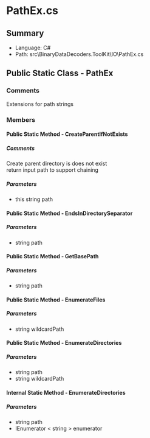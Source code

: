 ﻿# PathEx.cs

## Summary

* Language: C#
* Path: src\BinaryDataDecoders.ToolKit\IO\PathEx.cs

## Public Static Class - PathEx

### Comments

 <summary>
 Extensions for path strings
 </summary>

### Members

#### Public Static Method - CreateParentIfNotExists

##### Comments

 <summary>
 Create parent directory is does not exist
 </summary>
 <paramname="path"></param>
 <returns>return input path to support chaining</returns>

#####  Parameters

 - this string path 

#### Public Static Method - EndsInDirectorySeparator

#####  Parameters

 - string path 

#### Public Static Method - GetBasePath

#####  Parameters

 - string path 

#### Public Static Method - EnumerateFiles

#####  Parameters

 - string wildcardPath 

#### Public Static Method - EnumerateDirectories

#####  Parameters

 - string path 
 - string wildcardPath 

#### Internal Static Method - EnumerateDirectories

#####  Parameters

 - string path 
 - IEnumerator < string > enumerator 

